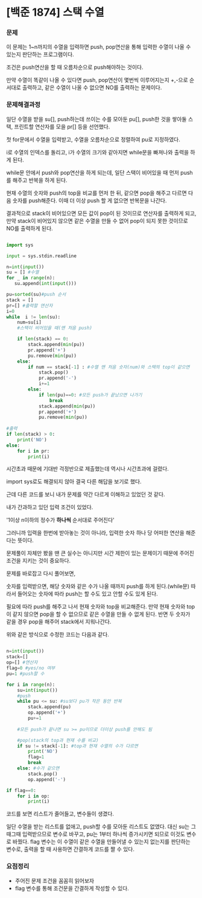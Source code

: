 # [백준 1874] 스택 수열

### 문제

이 문제는 1~n까지의 수열을 입력하면 push, pop연산을 통해 입력한 수열이 나올 수 있는지 판단하는 프로그램이다.

조건은 push연산을 할 때 오름차순으로 push해야하는 것이다.

만약 수열이 똑같이 나올 수 있다면 push, pop연산이 몇번씩 이루어지는지 +,-으로 순서대로 출력하고, 같은 수열이 나올 수 없으면 NO를 출력하는 문제이다.

### 문제해결과정

일단 수열을 받을 su[], push하는데 쓰이는 수를 모아둔 pu[], push한 것을 쌓아둘 스택, 프린트할 연산자를 모을 pr[] 등을 선언했다.

첫 for문에서 수열을 입력받고, 수열을 오름차순으로 정렬하여 pu로 지정하였다.

i로 수열의 인덱스를 돌리고, i가 수열의 크기와 같아지면 while문을 빠져나와 출력을 하게 된다.

while문 안에서 push와 pop연산을 하게 되는데, 일단 스택이 비어있을 때 먼저 push를 해주고 반복을 하게 된다.

현재 수열의 숫자와 push의 top을 비교를 먼저 한 뒤, 같으면 pop을 해주고 다르면 다음 숫자를 push해준다. 이때 더 이상 push 할 게 없으면 반복문을 나간다.

결과적으로 stack이 비어있으면 모든 값이 pop이 된 것이므로 연산자를 출력하게 되고, 만약 stack이 비어있지 않으면 같은 수열을 만들 수 없어 pop이 되지 못한 것이므로 NO를 출력하게 된다.

```python

import sys

input = sys.stdin.readline

n=int(input())
su = [] #수열
for _ in range(n):
   su.append(int(input()))

pu=sorted(su)#push 순서
stack = []
pr=[] #출력할 연산자
i=0
while  i != len(su):
    num=su[i]
    #스택이 비어있을 때(맨 처음 push)

    if len(stack) == 0:
        stack.append(min(pu))
        pr.append('+')
        pu.remove(min(pu))
    else:
        if num == stack[-1] : #수열 맨 처음 숫자(num)와 스택의 top이 같으면
            stack.pop()
            pr.append('-')
            i+=1
        else:
            if len(pu)==0: #모든 push가 끝났으면 나가기
                break
            stack.append(min(pu))   
            pr.append('+')
            pu.remove(min(pu))
    
#출력   
if len(stack) > 0:
    print('NO')
else:
    for i in pr:
        print(i)

```

시간초과 때문에 기대반 걱정반으로 제출했는데 역시나 시간초과에 걸렸다.

import sys로도 해결되지 않아 결국 다른 해답을 보기로 했다.

근데 다른 코드를 보니 내가 문제를 약간 다르게 이해하고 있었던 것 같다.

내가 간과하고 있던 입력 조건이 있었다. 

'1이상 n이하의 정수가 **하나씩** 순서대로 주어진다'

그러니까 입력을 한번에 받아놓는 것이 아니라, 입력한 숫자 하나 당 어떠한 연산을 해준다는 뜻이다.

문제풀이 자체만 봤을 땐 큰 실수는 아니지만 시간 제한이 있는 문제이기 때문에 주어진 조건을 지키는 것이 중요하다.

문제를 바로잡고 다시 풀어보면,

숫자를 입력받으면, 해당 숫자와 같은 수가 나올 때까지 push를 하게 된다.(while문) 따라서 들어오는 숫자에 따라 push는 할 수도 있고 안할 수도 있게 된다.

필요에 따라 push를 해주고 나서 현재 숫자와 top을 비교해준다. 만약 현재 숫자와 top이 같지 않으면 pop을 할 수 없으므로 같은 수열을 만들 수 없게 된다. 반면 두 숫자가 같을 경우 pop을 해주어 stack에서 지워나간다.

위와 같은 방식으로 수정한 코드는 다음과 같다.

```python

n=int(input())
stack=[]
op=[] #연산자
flag=0 #yes/no 여부
pu=1 #push할 수

for i in range(n):
    su=int(input())
    #push
    while pu <= su: #su보다 pu가 작은 동안 반복
        stack.append(pu)
        op.append('+')
        pu+=1
    
    #모든 push가 끝나면 su >= pu이므로 더이상 push를 안해도 됨

    #pop(stack의 top과 현재 수를 비교)
    if su != stack[-1]: #top과 현재 수열의 수가 다르면
        print('NO')
        flag=1
        break
    else: #수가 같으면
        stack.pop()
        op.append('-')

if flag==0:
    for i in op:
        print(i)

```

코드를 보면 리스트가 줄어들고, 변수들이 생겼다.

일단 수열을 받는 리스트를 없애고, push할 수를 모아둔 리스트도 없앴다. 대신 su는 그때그때 입력받으므로 변수로 바꾸고, pu는 1부터 하나씩 증가시키면 되므로 이것도 변수로 바꿨다. flag 변수는 이 수열이 같은 수열을 만들어낼 수 있는지 없는지를 판단하는 변수로, 출력을 할 때 사용하면 간결하게 코드를 짤 수 있다.

### 요점정리

* 주어진 문제 조건을 꼼꼼히 읽어보자
* flag 변수를 통해 조건문을 간결하게 작성할 수 있다.
